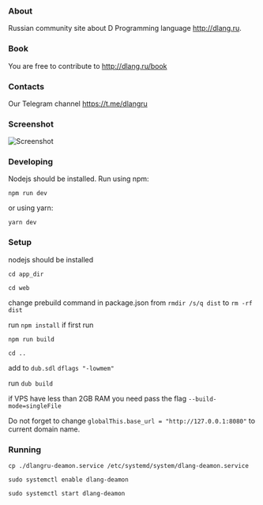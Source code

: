 ### About
Russian community site about D Programming language http://dlang.ru.

### Book

You are free to contribute to http://dlang.ru/book

### Contacts

Our Telegram channel https://t.me/dlangru

### Screenshot
![Screenshot](screenshot.webp)

### Developing

Nodejs should be installed. Run using npm:

`npm run dev`

or using yarn:

`yarn dev`

### Setup

nodejs should be installed 

`cd app_dir`

`cd web`

change prebuild command in package.json from `rmdir /s/q dist` to `rm -rf dist`

run `npm install` if first run

`npm run build`

`cd ..`

add to `dub.sdl`
`dflags "-lowmem"`

run 
`dub build`

if VPS have less than 2GB RAM you need pass the flag `--build-mode=singleFile`

Do not forget to change `globalThis.base_url = "http://127.0.0.1:8080"` to current domain name.

### Running

`cp ./dlangru-deamon.service /etc/systemd/system/dlang-deamon.service`

`sudo systemctl enable dlang-deamon`

`sudo systemctl start dlang-deamon`
